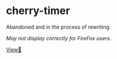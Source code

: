 # cherry-timer

Abandoned and in the process of rewriting.

_May not display correctly for FireFox users._

[View🔎](https://d0nut-dev.github.io/cherry-timer/)
